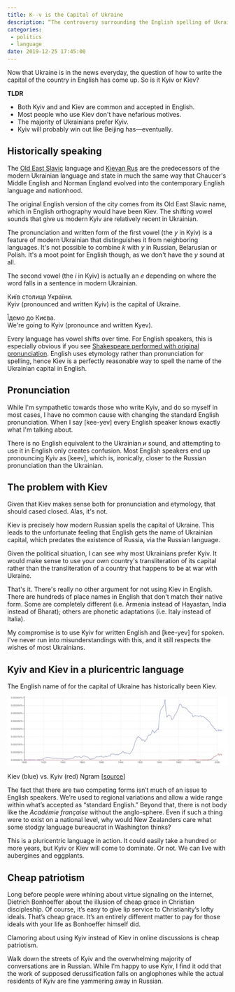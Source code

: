 ```yaml
---
title: K--v is the Capital of Ukraine
description: “The controversy surrounding the English spelling of Ukraine’s capital is artificial. Both ways are fine. Let’s stop with patriotic virtue signaling.”   
categories: 
 - politics
 - language
date: 2019-12-25 17:45:00
--- 
```


Now that Ukraine is in the news everyday, the question of how to write the capital of the country in English has come up. So is it Kyiv or Kiev? 

<aside> 
<p><strong>TLDR</strong></p>
<ul>
<li>Both Kyiv and and Kiev are common and accepted in English.</li>
<li>Most people who use Kiev don't have nefarious motives.</li>
<li>The majority of Ukrainians prefer Kyiv.</li>
<li>Kyiv will probably win out like Beijing has—eventually.</li> 
</ul>
</aside>

## Historically speaking

The [Old East Slavic](https://en.wikipedia.org/wiki/Old_East_Slavic) language and [Kievan Rus](https://en.wikipedia.org/wiki/Kievan_Rus%27) are the predecessors of the modern Ukrainian language and state in much the same way that Chaucer's Middle English and Norman England evolved into the contemporary English language and nationhood. 

The original English version of the city comes from its Old East Slavic name, which in English orthography would have been Kiev. The shifting vowel sounds that give us modern Kyiv are relatively recent in Ukrainian. 

The pronunciation and written form of the first vowel (the *y* in Kyiv) is a feature of modern Ukrainian that distinguishes it  from neighboring languages. It's not possible to combine *k* with *y* in Russian, Belarusian or Polish. It's a moot point for English though, as we don't have the *y* sound at all. 

The second vowel (the *i* in Kyiv) is actually an *e* depending on where the word falls in a sentence in modern Ukrainian. 

Київ столица України.<br>
Kyiv (pronounced and written Kyiv) is the capital of Ukraine. 

Їдемо до Києва.<br>
We're going to Kyiv (pronounce and written Kyev). 

Every language has vowel shifts over time. For English speakers, this is especially obvious if you see [Shakespeare performed with original pronunciation](https://en.wikipedia.org/wiki/Shakespeare_in_Original_Pronunciation). English uses etymology rather than pronunciation for spelling, hence Kiev is a perfectly reasonable way to spell the name of the Ukrainian capital in English. 

## Pronunciation 

While I'm sympathetic towards those who write Kyiv, and do so myself in most cases, I have no common cause with changing the standard English pronunciation. When I say [kee-yev] every English speaker knows exactly what I'm talking about. 

There is no English equivalent to the Ukrainian *и* sound, and attempting to use it in English only creates confusion. Most English speakers end up pronouncing Kyiv as [keev], which is, ironically, closer to the Russian pronunciation than the Ukrainian.

## The problem with Kiev

Given that Kiev makes sense both for pronunciation and etymology, that should cased closed. Alas, it's not. 

Kiev is precisely how modern Russian spells the capital of Ukraine. This leads to the unfortunate feeling that English gets the name of Ukrainian capital, which predates the existence of Russia, via the Russian language. 

Given the political situation, I can see why most Ukrainians prefer Kyiv. It would make sense to use your own country's transliteration of its capital rather than the transliteration of a country that happens to be at war with Ukraine. 

That's it. There's really no other argument for not using Kiev in English. There are hundreds of place names in English that don't match their native form. Some are completely different (i.e. Armenia instead of Hayastan, India instead of Bharat); others are phonetic adaptations (i.e. Italy instead of Italia). 

My compromise is to use Kyiv for written English and [kee-yev] for spoken. I've never run into misunderstandings with this, and it still respects the wishes of most Ukrainians. 

## Kyiv and Kiev in a pluricentric language 

The English name of for the capital of Ukraine has historically been Kiev.  

![Kiev is clearly the historical winner](/static/posts/2019-12-25/kyiv-kiev-ngrams.JPG "Ngrams") 
<p class="caption">Kiev (blue) vs. Kyiv (red) Ngram [<a href="https://books.google.com/ngrams/graph?content=Kiev%2C+Kyiv&year_start=1800&year_end=2000&corpus=15&smoothing=3&share=&direct_url=t1%3B%2CKiev%3B%2Cc0%3B.t1%3B%2CKyiv%3B%2Cc0#t1%3B%2CKiev%3B%2Cc0%3B.t1%3B%2CKyiv%3B%2Cc0" title="Google Ngrams">source</a>]</p>

The fact that there are two competing forms isn’t much of an issue to English speakers. We’re used to regional variations and allow a wide range within what’s accepted as “standard English.” Beyond that, there is not body like the *Académie française* without the anglo-sphere. Even if such a thing were to exist on a national level, why would New Zealanders care what some stodgy language bureaucrat in Washington thinks? 

This is a pluricentric language in action. It could easily take a hundred or more years, but Kyiv or Kiev will come to dominate. Or not. We can live with aubergines and eggplants.

## Cheap patriotism 

Long before people were whining about virtue signaling on the internet, Dietrich Bonhoeffer about the illusion of cheap grace in Christian discipleship. Of course, it’s easy to give lip service to Christianity’s lofty ideals. That’s cheap grace. It’s an entirely different matter to pay for those ideals with your life as Bonhoeffer himself did. 

Clamoring about using Kyiv instead of Kiev in online discussions is cheap patriotism. 

Walk down the streets of Kyiv and the overwhelming majority of conversations are in Russian. While I’m happy to use Kyiv, I find it odd that the work of supposed derussification falls on anglophones while the actual residents of Kyiv are fine yammering away in Russian. 